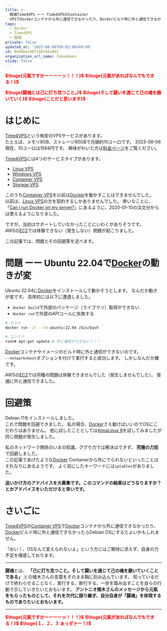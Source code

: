 ```yaml
---
title: >-
  闘魂Time4VPS ーー Time4VPSのContainer
  VPSでDockerコンテナから外に通信できなかったり、Dockerビルド時に外と通信できなかったらDebian OSにするとよいかもしれません
tags:
  - Docker
  - Time4VPS
  - 闘魂
private: false
updated_at: '2023-08-06T09:03:06+09:00'
id: 0dd8bbc067166febc8d2
organization_url_name: fukuokaex
slide: false
---
```

<b><font color="red">$\huge{元氣ですかーーーーッ！！！}$</font></b>
<b><font color="red">$\huge{元氣があればなんでもできる！}$</font></b>

<b><font color="red">$\huge{闘魂とは己に打ち克つこと。}$</font></b>
<b><font color="red">$\huge{そして闘いを通じて己の魂を磨いていく}$</font></b>
<b><font color="red">$\huge{ことだと思います}$</font></b>

# はじめに

[Time4VPS](https://www.time4vps.com/)という格安のVPSサービスがあります。  
たとえば、メモリ8GB、ストレージ80GBで月額約10ユーロです。
2023-08-06現在、10ユーロは1564円です。
興味がわいた方は[料金ページ](https://www.time4vps.com/container-vps/#annually)をご覧ください。  

[Time4VPS](https://www.time4vps.com/)には4つのサービスタイプがあります。  

- [Linux VPS](https://www.time4vps.com/linux-vps/)
- [Windows VPS](https://www.time4vps.com/windows-vps/)
- [Container VPS](https://www.time4vps.com/container-vps/)
- [Storage VPS](https://www.time4vps.com/storage-vps/)

このうち[Container VPS](https://www.time4vps.com/container-vps/)を以前は[Docker](https://www.docker.com/)を動かすことはできませんでした。  
以前は、[Linux VPS](https://www.time4vps.com/linux-vps/)の方を契約するしかありませんでした。
幸いなことに、「[Can I run Docker on my server?](https://www.time4vps.com/knowledgebase/can-i-run-docker-on-my-server/)」にあるように、2020-01-10の注文分からは使えるようになりました。

ですが、当初はサポートしていなかったことにいわくがありそうです。  
AWSの[EC2](https://aws.amazon.com/jp/ec2/)では体験できない（発生しない）問題が起こりました。  

この記事では、問題とその回避策を述べます。 

# 問題 ーー Ubuntu 22.04で[Docker](https://www.docker.com/)の動きが変

 Ubuntu 22.04に[Docker](https://www.docker.com/)をインストールして動かそうとします。
 なんだか動きが変です。
 具体的には以下に遭遇しました。

 - `docker build`で外部のパッケージ（ライブラリ）取得ができない
 - `docker run`で外部のAPIコールに失敗する

```bash
# ホスト
docker run -it --rm ubuntu:22.04 /bin/bash

# コンテナ
root# apt-get update # 外と通信ができない！！！
```

[Docker](https://www.docker.com/)コンテナやイメージのビルド時に外と通信ができないのです。  
`--network=host`オプションを付けて実行すると成功します。
しかしなんだか嫌です。

AWSの[EC2](https://aws.amazon.com/jp/ec2/)では同種の問題は体験できませんでした（発生しませんでした）。
普通に外と通信できました。

 # 回避策

Debian 11をインストールしました。  
これで問題を回避できました。
私の場合、[Docker](https://www.docker.com/)さえ動けばいいのでOSにこだわりはありません。
他に試したこととしては[AlmaLinux 8](https://almalinux.org/ja/)を試してみましたが同じ問題が発生しました。

私のネットワーク関係のいまの知識、ググり力では解決はできず、 **究極の力技** で回避しました。  
この記事であげたような[Docker](https://www.docker.com/) Containerから外にでられないといったことはそれなりにあるようです。
よく目にしたキーワードには`iptables`がありました。

**追いかけ方のアドバイスを大募集です。このコマンドの結果はどうなりますか？　とかアドバイスをいただけると幸いです。**

# さいごに

[Time4VPS](https://www.time4vps.com/)の[Container VPS](https://www.time4vps.com/container-vps/)で[Docker](https://www.docker.com/)コンテナから外に通信できなかったり、[Docker](https://www.docker.com/)ビルド時に外と通信できなかったらDebian OSにするとよいかもしれません。

「おい！、OSなんて変えられないよ」という方にはご期待に添えず、自身の力不足を痛感しております。

---


**闘魂**とは、  **「己に打ち克つこと。そして闘いを通じて己の魂を磨いていくことである」** との猪木さんの言葉をそのまま胸に刻み込んでいます。
知っているだけで終わらせることなく、実行する、断行する、一歩を踏み出すことを自らの行動で示していきたいとおもいます。
**アントニオ猪木さんのメッセージから元氣をもらったものとして、それを次代に語り継ぎ、自分自身が「闘魂」を体現するものでありたいとおもいます。**

---

<b><font color="red">$\huge{元氣ですかーーーーッ！！！}$</font></b>
<b><font color="red">$\huge{元氣があればなんでもできる！}$</font></b>
<b><font color="red">$\huge{１、２、３ ぁっダァー！}$</font></b>

